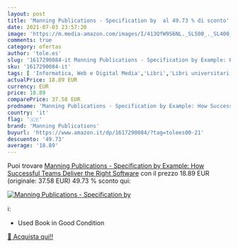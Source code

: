 ```yaml
---
layout: post
title: 'Manning Publications - Specification by  al 49.73 % di sconto'
date: 2021-07-03 23:57:20
image: 'https://m.media-amazon.com/images/I/413QfW9S6NL._SL500_._SL400_.jpg'
comments: true
category: ofertas
author: 'tole.es'
slug: '1617290084-it Manning Publications - Specification by Example: How...'
sku: '1617290084-it'
tags: [ 'Informatica, Web e Digital Media','Libri','Libri universitari','Libri universitari informatica','Progettazione e ingegneria del software','Programmazione','manning publications', ]
actualPrice: 18.89 EUR
currency: EUR
price: 18.89
comparePrice: 37.58 EUR
prodname: 'Manning Publications - Specification by Example: How Successful Teams Deliver the Right Software'
country: 'it'
flag: '🇮🇹'
brand: 'Manning Publications'
buyurl: 'https://www.amazon.it/dp/1617290084/?tag=tolees00-21'
descuento: '49.73'
average: '18.89'
---
```


Puoi trovare [Manning Publications - Specification by Example: How Successful Teams Deliver the Right Software](https://www.amazon.it/dp/1617290084/?tag=tolees00-21) con il prezzo 18.89 EUR (originale: 37.58 EUR) 49.73 % sconto qui:

[![Manning Publications - Specification by ](https://m.media-amazon.com/images/I/413QfW9S6NL._SL500_._SL400_.jpg)](https://www.amazon.it/dp/1617290084/?tag=tolees00-21)

ℹ️:

- Used Book in Good Condition

[🛒 Acquista qui!!](https://www.amazon.it/dp/1617290084/?tag=tolees00-21)
